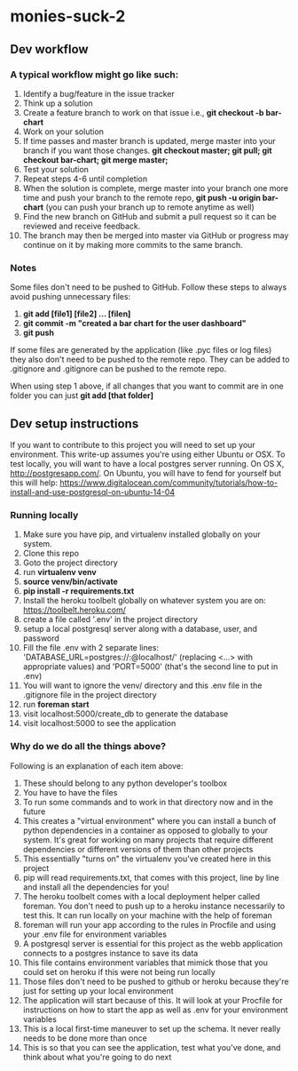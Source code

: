 monies-suck-2
=============

## Dev workflow
### A typical workflow might go like such:
1. Identify a bug/feature in the issue tracker
2. Think up a solution
3. Create a feature branch to work on that issue i.e., **git checkout -b bar-chart**
4. Work on your solution
5. If time passes and master branch is updated, merge master into your branch if you want those changes. **git checkout master; git pull; git checkout bar-chart; git merge master;**
6. Test your solution
7. Repeat steps 4-6 until completion
8. When the solution is complete, merge master into your branch one more time and push your branch to the remote repo, **git push -u origin bar-chart** (you can push your branch up to remote anytime as well)
9. Find the new branch on GitHub and submit a pull request so it can be reviewed and receive feedback.
10. The branch may then be merged into master via GitHub or progress may continue on it by making more commits to the same branch.

### Notes
Some files don't need to be pushed to GitHub.
Follow these steps to always avoid pushing unnecessary files:

1. **git add [file1] [file2] ... [filen]**
2. **git commit -m "created a bar chart for the user dashboard"**
3. **git push**

If some files are generated by the application (like .pyc files or log files) they also don't need to be pushed to the remote repo. They can be added to .gitignore and .gitignore can be pushed to the remote repo.

When using step 1 above, if all changes that you want to commit are in one folder you can just **git add [that folder]**

## Dev setup instructions
If you want to contribute to this project you will need to set up your environment. This write-up assumes you're using either Ubuntu or OSX. To test locally, you will want to have a local postgres server running. On OS X, http://postgresapp.com/. On Ubuntu, you will have to fend for yourself but this will help: https://www.digitalocean.com/community/tutorials/how-to-install-and-use-postgresql-on-ubuntu-14-04 

### Running locally
1. Make sure you have pip, and virtualenv installed globally on your system.
2. Clone this repo
3. Goto the project directory
4. run **virtualenv venv**
5. **source venv/bin/activate**
6. **pip install -r requirements.txt**
7. Install the heroku toolbelt globally on whatever system you are on: https://toolbelt.heroku.com/
8. create a file called '.env' in the project directory
9. setup a local postgresql server along with a database, user, and password
10. Fill the file .env with 2 separate lines: 'DATABASE_URL=postgres://<dbpassword>:<dbuser>@localhost/<dbname>' (replacing <...> with appropriate values) and 'PORT=5000' (that's the second line to put in .env)
11. You will want to ignore the venv/ directory and this .env file in the .gitignore file in the project directory
12. run **foreman start**
13. visit localhost:5000/create_db to generate the database
14. visit localhost:5000 to see the application

### Why do we do all the things above?

Following is an explanation of each item above:

1. These should belong to any python developer's toolbox
2. You have to have the files
3. To run some commands and to work in that directory now and in the future
4. This creates a "virtual environment" where you can install a bunch of python dependencies in a container as opposed to globally to your system. It's great for working on many projects that require different dependencies or different versions of them than other projects
5. This essentially "turns on" the virtualenv you've created here in this project
6. pip will read requirements.txt, that comes with this project, line by line and install all the dependencies for you!
7. The heroku toolbelt comes with a local deployment helper called foreman. You don't need to push up to a heroku instance necessarily to test this. It can run locally on your machine with the help of foreman
8. foreman will run your app according to the rules in Procfile and using your .env file for environment variables
9. A postgresql server is essential for this project as the webb application connects to a postgres instance to save its data
10. This file contains environment variables that mimick those that you could set on heroku if this were not being run locally
11. Those files don't need to be pushed to github or heroku because they're just for setting up your local environment
12. The application will start because of this. It will look at your Procfile for instructions on how to start the app as well as .env for your environment variables
13. This is a local first-time maneuver to set up the schema. It never really needs to be done more than once
14. This is so that you can see the application, test what you've done, and think about what you're going to do next
